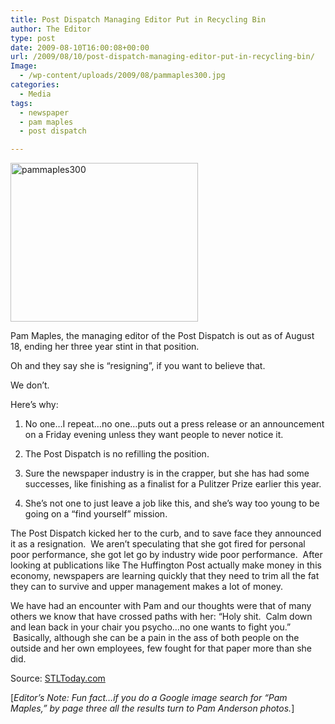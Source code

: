 ```yaml
---
title: Post Dispatch Managing Editor Put in Recycling Bin
author: The Editor
type: post
date: 2009-08-10T16:00:08+00:00
url: /2009/08/10/post-dispatch-managing-editor-put-in-recycling-bin/
Image:
  - /wp-content/uploads/2009/08/pammaples300.jpg
categories:
  - Media
tags:
  - newspaper
  - pam maples
  - post dispatch

---
```

<img class="alignright size-full wp-image-1304" title="pammaples300" src="http://punchingkitty.com/wp-content/uploads/2009/08/pammaples300.jpg" alt="pammaples300" width="300" height="254" />

Pam Maples, the managing editor of the Post Dispatch is out as of August 18, ending her three year stint in that position.

Oh and they say she is &#8220;resigning&#8221;, if you want to believe that.

We don&#8217;t.

Here&#8217;s why:

1. No one&#8230;I repeat&#8230;no one&#8230;puts out a press release or an announcement on a Friday evening unless they want people to never notice it.

2. The Post Dispatch is no refilling the position.

3. Sure the newspaper industry is in the crapper, but she has had some successes, like finishing as a finalist for a Pulitzer Prize earlier this year.

4. She&#8217;s not one to just leave a job like this, and she&#8217;s way too young to be going on a &#8220;find yourself&#8221; mission.

The Post Dispatch kicked her to the curb, and to save face they announced it as a resignation.  We aren&#8217;t speculating that she got fired for personal poor performance, she got let go by industry wide poor performance.  After looking at publications like The Huffington Post actually make money in this economy, newspapers are learning quickly that they need to trim all the fat they can to survive and upper management makes a lot of money.

We have had an encounter with Pam and our thoughts were that of many others we know that have crossed paths with her: &#8220;Holy shit.  Calm down and lean back in your chair you psycho&#8230;no one wants to fight you.&#8221;  Basically, although she can be a pain in the ass of both people on the outside and her own employees, few fought for that paper more than she did.

Source: [STLToday.com][1]

[_Editor&#8217;s Note: Fun fact&#8230;if you do a Google image search for &#8220;Pam Maples,&#8221; by page three all the results turn to Pam Anderson photos._]

 [1]: http://www.stltoday.com/stltoday/news/stories.nsf/stlouiscitycounty/story/72E401D18A337FCA8625760B0070274C?OpenDocument